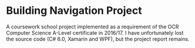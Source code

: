 # Building Navigation Project

A coursework school project implemented as a requirement of the OCR Computer 
Science A-Level certificate in 2016/17. I have unfortunately lost the source 
code (C# 6.0, Xamarin and WPF), but the project report remains.
